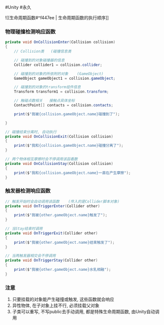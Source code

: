 #Unity #永久 

![[生命周期函数#^f447ee | 生命周期函数的执行顺序]]
### 物理碰撞检测响应函数
```csharp
private void OnCollisionEnter(Collision collision)
{
	// Collision类   (碰撞信息类

	// 碰撞到的对象碰撞器的信息
	Collider collider1 = collision.collider;

	// 碰撞到的对象的所依附的对象    (GameObject)
	GameObject gameObject1 = collision.gameObject;

	// 碰撞到的对象的transform组件信息
	Transform transform1 = collision.transform;

	// 触碰点数相关   接触点具体坐标
	ContactPoint[] contacts = collision.contacts;

	print($"我被{collision.gameObject.name}碰撞到了");

}

// 碰撞结束分离时, 自动执行
private void OnCollisionExit(Collision collision)
{
	print($"我和{collision.gameObject.name}碰撞分离了");
}

// 两个物体相互摩擦时会不停调用该函看数
private void OnCollisionStay(Collision collision)
{
	print($"我和{collision.gameObject.name}一直在产生摩擦");
}
```


### 触发器检测响应函数
```csharp
// 触发开始时会自动调用该函数    (传入的是Collider脚本对象)
private void OnTriggerEnter(Collider other)
{
	print($"我被{other.gameObject.name}触发了");
}

// 当Stay结束时调用
private void OnTriggerExit(Collider other)
{
	print($"我被{other.gameObject.name}结束触发了");
}

// 当两触发器相交会不停调用
private void OnTriggerStay(Collider other)
{
	print($"我被{other.gameObject.name}水乳相融");
}
```

### 注意
1. 只要挂载的对象能产生碰撞或触发, 这些函数就会响应
2. 异性物体, 在子对象上挂不行, 必须挂载父对象
3. 子类可以重写, 不写public去手动调用, 都是特殊生命周期函数, 由Unity自动调用